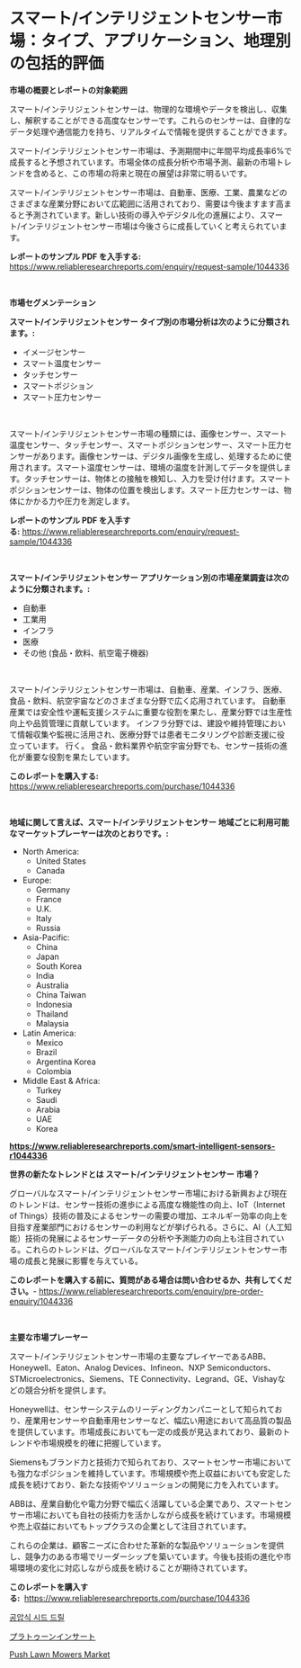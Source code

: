<p><h1>スマート/インテリジェントセンサー市場：タイプ、アプリケーション、地理別の包括的評価</h1></p><p><strong>市場の概要とレポートの対象範囲</strong></p>
<p><p>スマート/インテリジェントセンサーは、物理的な環境やデータを検出し、収集し、解釈することができる高度なセンサーです。これらのセンサーは、自律的なデータ処理や通信能力を持ち、リアルタイムで情報を提供することができます。</p><p>スマート/インテリジェントセンサー市場は、予測期間中に年間平均成長率6%で成長すると予想されています。市場全体の成長分析や市場予測、最新の市場トレンドを含めると、この市場の将来と現在の展望は非常に明るいです。</p><p>スマート/インテリジェントセンサー市場は、自動車、医療、工業、農業などのさまざまな産業分野において広範囲に活用されており、需要は今後ますます高まると予測されています。新しい技術の導入やデジタル化の進展により、スマート/インテリジェントセンサー市場は今後さらに成長していくと考えられています。</p></p>
<p><strong>レポートのサンプル PDF を入手する:</strong> <a href="https://www.reliableresearchreports.com/enquiry/request-sample/1044336">https://www.reliableresearchreports.com/enquiry/request-sample/1044336</a></p>
<p>&nbsp;</p>
<p><strong>市場セグメンテーション</strong></p>
<p><strong>スマート/インテリジェントセンサー タイプ別の市場分析は次のように分類されます。:</strong></p>
<p><ul><li>イメージセンサー</li><li>スマート温度センサー</li><li>タッチセンサー</li><li>スマートポジション</li><li>スマート圧力センサー</li></ul></p>
<p>&nbsp;</p>
<p><p>スマート/インテリジェントセンサー市場の種類には、画像センサー、スマート温度センサー、タッチセンサー、スマートポジションセンサー、スマート圧力センサーがあります。画像センサーは、デジタル画像を生成し、処理するために使用されます。スマート温度センサーは、環境の温度を計測してデータを提供します。タッチセンサーは、物体との接触を検知し、入力を受け付けます。スマートポジションセンサーは、物体の位置を検出します。スマート圧力センサーは、物体にかかる力や圧力を測定します。</p></p>
<p><strong>レポートのサンプル PDF を入手する:</strong>&nbsp;<a href="https://www.reliableresearchreports.com/enquiry/request-sample/1044336">https://www.reliableresearchreports.com/enquiry/request-sample/1044336</a></p>
<p>&nbsp;</p>
<p><strong> スマート/インテリジェントセンサー アプリケーション別の市場産業調査は次のように分類されます。:</strong></p>
<p><ul><li>自動車</li><li>工業用</li><li>インフラ</li><li>医療</li><li>その他 (食品・飲料、航空電子機器)</li></ul></p>
<p>&nbsp;</p>
<p><p>スマート/インテリジェントセンサー市場は、自動車、産業、インフラ、医療、食品・飲料、航空宇宙などのさまざまな分野で広く応用されています。 自動車産業では安全性や運転支援システムに重要な役割を果たし、産業分野では生産性向上や品質管理に貢献しています。 インフラ分野では、建設や維持管理において情報収集や監視に活用され、医療分野では患者モニタリングや診断支援に役立っています。 行く。 食品・飲料業界や航空宇宙分野でも、センサー技術の進化が重要な役割を果たしています。</p></p>
<p><strong>このレポートを購入する:</strong>&nbsp; <a href="https://www.reliableresearchreports.com/purchase/1044336">https://www.reliableresearchreports.com/purchase/1044336</a></p>
<p>&nbsp;</p>
<p><strong>地域に関して言えば、スマート/インテリジェントセンサー 地域ごとに利用可能なマーケットプレーヤーは次のとおりです。:</strong></p>
<p><ul>
    <li>
        North America:
        <ul>
            <li>United States</li>
            <li>Canada</li>
        </ul>
    </li>
    <li>
        Europe:
        <ul>
            <li>Germany</li>
            <li>France</li>
            <li>U.K.</li>
            <li>Italy</li>
            <li>Russia</li>
        </ul>
    </li>
    <li>
        Asia-Pacific:
        <ul>
            <li>China</li>
            <li>Japan</li>
            <li>South Korea</li>
            <li>India</li>
            <li>Australia</li>
            <li>China Taiwan</li>
            <li>Indonesia</li>
            <li>Thailand</li>
            <li>Malaysia</li>
        </ul>
    </li>
    <li>
        Latin America:
        <ul>
            <li>Mexico</li>
            <li>Brazil</li>
            <li>Argentina Korea</li>
            <li>Colombia</li>
        </ul>
    </li>
    <li>
        Middle East & Africa:
        <ul>
            <li>Turkey</li>
            <li>Saudi</li>
            <li>Arabia</li>
            <li>UAE</li>
            <li>Korea</li>
        </ul>
    </li>
    </ul></p>
<p><strong><a href="https://www.reliableresearchreports.com/smart-intelligent-sensors-r1044336">https://www.reliableresearchreports.com/smart-intelligent-sensors-r1044336</a></strong>&nbsp;</p>
<p><strong>世界の新たなトレンドとは スマート/インテリジェントセンサー 市場？</strong></p>
<p><p>グローバルなスマート/インテリジェントセンサー市場における新興および現在のトレンドは、センサー技術の進歩による高度な機能性の向上、IoT（Internet of Things）技術の普及によるセンサーの需要の増加、エネルギー効率の向上を目指す産業部門におけるセンサーの利用などが挙げられる。さらに、AI（人工知能）技術の発展によるセンサーデータの分析や予測能力の向上も注目されている。これらのトレンドは、グローバルなスマート/インテリジェントセンサー市場の成長と発展に影響を与えている。</p></p>
<p><strong>このレポートを購入する前に、質問がある場合は問い合わせるか、共有してください。</strong>- <a href="https://www.reliableresearchreports.com/enquiry/pre-order-enquiry/1044336">https://www.reliableresearchreports.com/enquiry/pre-order-enquiry/1044336</a></p>
<p>&nbsp;</p>
<p><strong>主要な市場プレーヤー</strong></p>
<p><p>スマート/インテリジェントセンサー市場の主要なプレイヤーであるABB、Honeywell、Eaton、Analog Devices、Infineon、NXP Semiconductors、STMicroelectronics、Siemens、TE Connectivity、Legrand、GE、Vishayなどの競合分析を提供します。</p><p>Honeywellは、センサーシステムのリーディングカンパニーとして知られており、産業用センサーや自動車用センサーなど、幅広い用途において高品質の製品を提供しています。市場成長においても一定の成長が見込まれており、最新のトレンドや市場規模を的確に把握しています。</p><p>Siemensもブランド力と技術力で知られており、スマートセンサー市場においても強力なポジションを維持しています。市場規模や売上収益においても安定した成長を続けており、新たな技術やソリューションの開発に力を入れています。</p><p>ABBは、産業自動化や電力分野で幅広く活躍している企業であり、スマートセンサー市場においても自社の技術力を活かしながら成長を続けています。市場規模や売上収益においてもトップクラスの企業として注目されています。</p><p>これらの企業は、顧客ニーズに合わせた革新的な製品やソリューションを提供し、競争力のある市場でリーダーシップを築いています。今後も技術の進化や市場環境の変化に対応しながら成長を続けることが期待されています。</p></p>
<p><strong>このレポートを購入する:</strong>&nbsp;&nbsp;<a href="https://www.reliableresearchreports.com/purchase/1044336">https://www.reliableresearchreports.com/purchase/1044336</a></p>
<p><p><a href="https://github.com/darrellockm3ytan895656/Market-Research-Report-List-1/blob/main/534301119052.md">공압식 시드 드릴</a></p><p><a href="https://github.com/ReganWisoky2023/Market-Research-Report-List-1/blob/main/985096320638.md">プラトゥーンインサート</a></p><p><a href="https://github.com/Sinjinluong3e0awx2m195k76/Market-Research-Report-List-2/blob/main/push-lawn-mowers-market.md">Push Lawn Mowers Market</a></p></p>